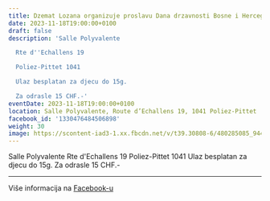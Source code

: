 ```yaml
---
title: Dzemat Lozana organizuje proslavu Dana drzavnosti Bosne i Hercegovine
date: 2023-11-18T19:00:00+0100
draft: false
description: 'Salle Polyvalente

  Rte d''Echallens 19

  Poliez-Pittet 1041

  Ulaz besplatan za djecu do 15g.

  Za odrasle 15 CHF.-'
eventDate: 2023-11-18T19:00:00+0100
location: Salle Polyvalente, Route d’Echallens 19, 1041 Poliez-Pittet
facebook_id: '1330476484506898'
weight: 30
image: https://scontent-iad3-1.xx.fbcdn.net/v/t39.30808-6/480285085_944333661160567_3277375841641556820_n.jpg?_nc_cat=107&ccb=1-7&_nc_sid=9e60e4&_nc_ohc=6K9z3ozF2EMQ7kNvwEFO6Rx&_nc_oc=AdnxCUxhKNt8oR3S8oti0QUeCXJhoiyxrmkz_X4Sd6YtsPvcbBKgyO81zamW2FqJg2I&_nc_zt=23&_nc_ht=scontent-iad3-1.xx&edm=ABTKTjYEAAAA&_nc_gid=8y_t977GNBAhW_4Aeuf4kg&oh=00_AfKhEB7p5vd28T-EcUwAYRdW0A5kbGuxkpNZwWcgfMbU5Q&oe=6839961F
---
```


Salle Polyvalente
Rte d'Echallens 19
Poliez-Pittet 1041
Ulaz besplatan za djecu do 15g.
Za odrasle 15 CHF.-

---

Više informacija na [Facebook-u](https://facebook.com/events/1330476484506898)